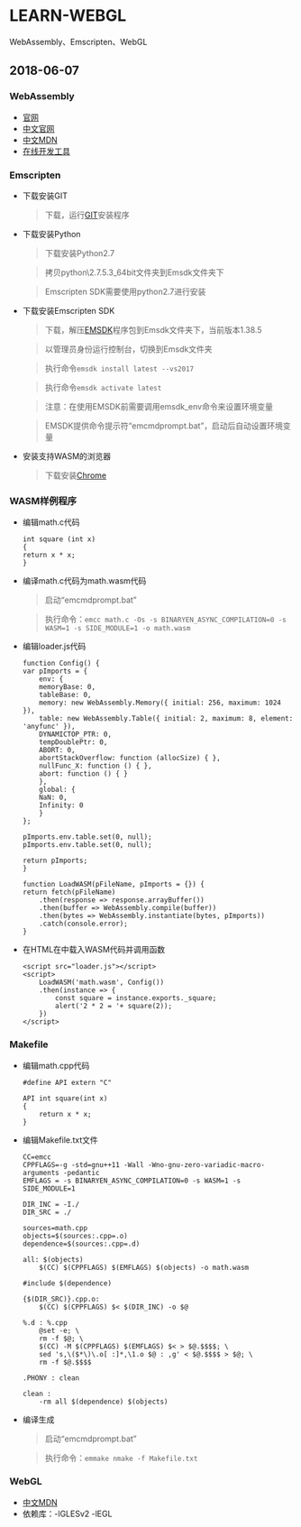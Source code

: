 # LEARN-WEBGL
WebAssembly、Emscripten、WebGL

## 2018-06-07

### WebAssembly
* [官网](https://webassembly.org/)
* [中文官网](https://wasm-cn.org/)
* [中文MDN](https://developer.mozilla.org/zh-CN/docs/WebAssembly)
* [在线开发工具](https://webassembly.studio/)

### Emscripten
* 下载安装GIT
    > 下载，运行[GIT](https://git-scm.com/download/win)安装程序
* 下载安装Python
    > 下载安装Python2.7

    > 拷贝python\2.7.5.3_64bit文件夹到Emsdk文件夹下

    > Emscripten SDK需要使用python2.7进行安装
* 下载安装Emscripten SDK
    > 下载，解压[EMSDK](https://github.com/juj/emsdk)程序包到Emsdk文件夹下，当前版本1.38.5

    > 以管理员身份运行控制台，切换到Emsdk文件夹

    > 执行命令`emsdk install latest --vs2017`

    > 执行命令`emsdk activate latest`

    > 注意：在使用EMSDK前需要调用emsdk_env命令来设置环境变量

    > EMSDK提供命令提示符“emcmdprompt.bat”，启动后自动设置环境变量
* 安装支持WASM的浏览器
    > 下载安装[Chrome](https://www.google.cn/intl/zh-CN/chrome/browser/thankyou.html?standalone=1&statcb=1&installdataindex=defaultbrowser#)

### WASM样例程序
* 编辑math.c代码
    ```
    int square (int x)
    {
    return x * x;
    }
    ```
* 编译math.c代码为math.wasm代码
    > 启动“emcmdprompt.bat”

    > 执行命令：`emcc math.c -Os -s BINARYEN_ASYNC_COMPILATION=0 -s WASM=1 -s SIDE_MODULE=1 -o math.wasm`
* 编辑loader.js代码
    ```
    function Config() {
    var pImports = {
        env: {
        memoryBase: 0,
        tableBase: 0,
        memory: new WebAssembly.Memory({ initial: 256, maximum: 1024 }),
        table: new WebAssembly.Table({ initial: 2, maximum: 8, element: 'anyfunc' }),
        DYNAMICTOP_PTR: 0,
        tempDoublePtr: 0,
        ABORT: 0,
        abortStackOverflow: function (allocSize) { },
        nullFunc_X: function () { },
        abort: function () { }
        },
        global: {
        NaN: 0,
        Infinity: 0
        }
    };

    pImports.env.table.set(0, null);
    pImports.env.table.set(0, null);

    return pImports;
    }

    function LoadWASM(pFileName, pImports = {}) {
    return fetch(pFileName)
        .then(response => response.arrayBuffer())
        .then(buffer => WebAssembly.compile(buffer))
        .then(bytes => WebAssembly.instantiate(bytes, pImports))
        .catch(console.error);
    }
    ```
* 在HTML在中载入WASM代码并调用函数
    ```
    <script src="loader.js"></script>
    <script>
        LoadWASM('math.wasm', Config())
        .then(instance => {
            const square = instance.exports._square;
            alert('2 * 2 = '+ square(2));
        })
    </script>
    ```

### Makefile
* 编辑math.cpp代码
    ```
    #define API extern "C"

    API int square(int x)
    {
	    return x * x;
    }
    ```
* 编辑Makefile.txt文件
    ```
    CC=emcc
    CPPFLAGS=-g -std=gnu++11 -Wall -Wno-gnu-zero-variadic-macro-arguments -pedantic
    EMFLAGS = -s BINARYEN_ASYNC_COMPILATION=0 -s WASM=1 -s SIDE_MODULE=1

    DIR_INC = -I./
    DIR_SRC = ./

    sources=math.cpp
    objects=$(sources:.cpp=.o)
    dependence=$(sources:.cpp=.d)

    all: $(objects)
        $(CC) $(CPPFLAGS) $(EMFLAGS) $(objects) -o math.wasm

    #include $(dependence)

    {$(DIR_SRC)}.cpp.o:
        $(CC) $(CPPFLAGS) $< $(DIR_INC) -o $@

    %.d : %.cpp
        @set -e; \
        rm -f $@; \
        $(CC) -M $(CPPFLAGS) $(EMFLAGS) $< > $@.$$$$; \
        sed 's,\($*\)\.o[ :]*,\1.o $@ : ,g' < $@.$$$$ > $@; \
        rm -f $@.$$$$

    .PHONY : clean

    clean :
        -rm all $(dependence) $(objects)
    ```
* 编译生成
    > 启动“emcmdprompt.bat”

    > 执行命令：`emmake nmake -f Makefile.txt`

### WebGL
* [中文MDN](https://developer.mozilla.org/zh-CN/docs/Web/API/WebGL_API/Tutorial)
* 依赖库：-lGLESv2 -lEGL